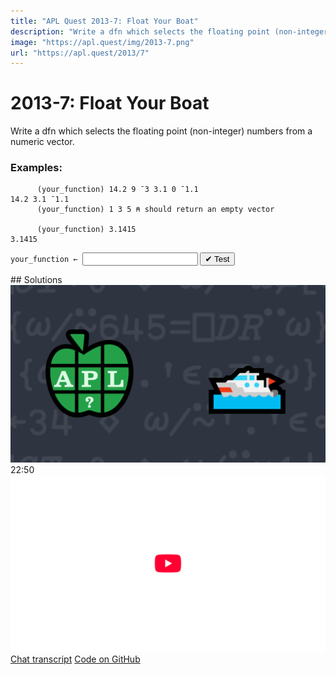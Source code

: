```yaml
---
title: "APL Quest 2013-7: Float Your Boat"
description: "Write a dfn which selects the floating point (non-integer) numbers from a numeric vector."
image: "https://apl.quest/img/2013-7.png"
url: "https://apl.quest/2013/7"
---
```


# <span class=s>2013-</span>7: Float Your Boat

Write a dfn which selects the floating point (non-integer) numbers from a numeric vector.

### Examples:

```APL
      (your_function) 14.2 9 ¯3 3.1 0 ¯1.1
14.2 3.1 ¯1.1
      (your_function) 1 3 5 ⍝ should return an empty vector
      
      (your_function) 3.1415
3.1415
```
<div class="pdiv">
  <code onclick="p_Input.focus()">your_function ← </code><input id="p_Input" autocomplete="off" spellcheck="false" oninput="this.parentElement.querySelector`button`.disabled=false;localStorage.setItem(window.location.pathname,this.value)" onkeypress="subm(event)">
  <button onclick="alert$.next`Testing…`;submitSolution`p`" class="md-button md-button--primary">&#x2714; Test</button>
</div>
<p id="p_Output"></p>
## Solutions
<div onclick="play(this)" title="Video on YouTube" class="yt">
<img class="md-header--shadow" alt="Video Thumbnail" src="../../img/2013-7.png">
<time>22:50</time>
<img alt="YouTube" src="../../img/yt-big.png">
</div>
<a href="https://chat.stackexchange.com/transcript/52405?m=60678893#60678893" target="_blank" class="md-button md-button--primary">Chat transcript</a>
<a href="https://github.com/abrudz/apl_quest/blob/main/2013/7.apl" target="_blank" class="md-button md-button--primary right">Code on GitHub</a>

<script>
    testCases={"a":["14.2 9 ¯3 3.1 0 ¯1.1","?100","?0","?¯1+?10⍴2","1 3 5 6 7 10","?10⍴10"],"b":["1.0","0.0","3.1415","⍬","?¯1+?(10+?10)⍴2"],"f":"{⍵[⍸0≠⍵-⌈⍵]}"}
    p_Input.value=localStorage.getItem(window.location.pathname)
    play=e=>e.outerHTML=`<iframe class="md-header--shadow" src="https://www.youtube.com/embed/w5LvImFVi2M?list=PLYKQVqyrAEj9wDIUyLDGtDAFTKY38BUMN&autoplay=1" title="<span class=s>2013-</span>7: Float Your Boat (APL Quest 2013-7)" frameborder="0" allow="accelerometer; autoplay; clipboard-write; encrypted-media; gyroscope; picture-in-picture; web-share" referrerpolicy="strict-origin-when-cross-origin" allowfullscreen></iframe>`
</script>
